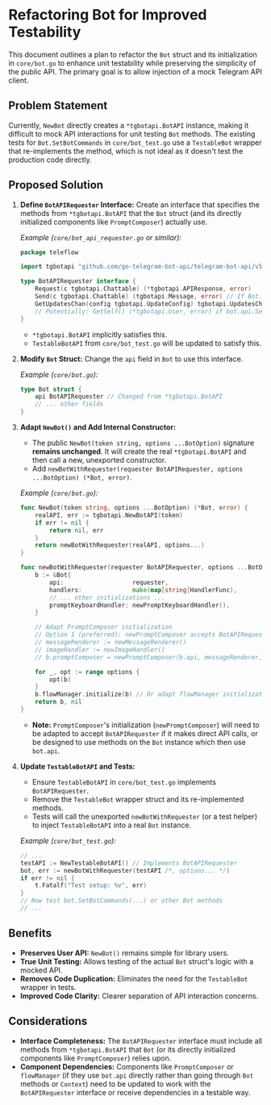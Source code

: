 # Refactoring Bot for Improved Testability

This document outlines a plan to refactor the `Bot` struct and its initialization in `core/bot.go` to enhance unit testability while preserving the simplicity of the public API. The primary goal is to allow injection of a mock Telegram API client.

## Problem Statement

Currently, `NewBot` directly creates a `*tgbotapi.BotAPI` instance, making it difficult to mock API interactions for unit testing `Bot` methods. The existing tests for `Bot.SetBotCommands` in `core/bot_test.go` use a `TestableBot` wrapper that re-implements the method, which is not ideal as it doesn't test the production code directly.

## Proposed Solution

1.  **Define `BotAPIRequester` Interface:**
    Create an interface that specifies the methods from `*tgbotapi.BotAPI` that the `Bot` struct (and its directly initialized components like `PromptComposer`) actually use.

    *Example (`core/bot_api_requester.go` or similar):*
    ```go
    package teleflow

    import tgbotapi "github.com/go-telegram-bot-api/telegram-bot-api/v5"

    type BotAPIRequester interface {
        Request(c tgbotapi.Chattable) (*tgbotapi.APIResponse, error)
        Send(c tgbotapi.Chattable) (tgbotapi.Message, error) // If Bot.Send is used
        GetUpdatesChan(config tgbotapi.UpdateConfig) tgbotapi.UpdatesChannel
        // Potentially: GetSelf() (*tgbotapi.User, error) if bot.api.Self is used
    }
    ```
    *   `*tgbotapi.BotAPI` implicitly satisfies this.
    *   `TestableBotAPI` from `core/bot_test.go` will be updated to satisfy this.

2.  **Modify `Bot` Struct:**
    Change the `api` field in `Bot` to use this interface.

    *Example (`core/bot.go`):*
    ```go
    type Bot struct {
        api BotAPIRequester // Changed from *tgbotapi.BotAPI
        // ... other fields
    }
    ```

3.  **Adapt `NewBot()` and Add Internal Constructor:**
    *   The public `NewBot(token string, options ...BotOption)` signature **remains unchanged**. It will create the real `*tgbotapi.BotAPI` and then call a new, unexported constructor.
    *   Add `newBotWithRequester(requester BotAPIRequester, options ...BotOption) (*Bot, error)`.

    *Example (`core/bot.go`):*
    ```go
    func NewBot(token string, options ...BotOption) (*Bot, error) {
        realAPI, err := tgbotapi.NewBotAPI(token)
        if err != nil {
            return nil, err
        }
        return newBotWithRequester(realAPI, options...)
    }

    func newBotWithRequester(requester BotAPIRequester, options ...BotOption) (*Bot, error) {
        b := &Bot{
            api:                   requester,
            handlers:              make(map[string]HandlerFunc),
            // ... other initializations ...
            promptKeyboardHandler: newPromptKeyboardHandler(),
        }

        // Adapt PromptComposer initialization
        // Option 1 (preferred): newPromptComposer accepts BotAPIRequester
        // messageRenderer := newMessageRenderer()
        // imageHandler := newImageHandler()
        // b.promptComposer = newPromptComposer(b.api, messageRenderer, imageHandler, b.promptKeyboardHandler)

        for _, opt := range options {
            opt(b)
        }
        b.flowManager.initialize(b) // Or adapt flowManager initialization if it also needs BotAPIRequester directly
        return b, nil
    }
    ```
    *   **Note:** `PromptComposer`'s initialization (`newPromptComposer`) will need to be adapted to accept `BotAPIRequester` if it makes direct API calls, or be designed to use methods on the `Bot` instance which then use `bot.api`.

4.  **Update `TestableBotAPI` and Tests:**
    *   Ensure `TestableBotAPI` in `core/bot_test.go` implements `BotAPIRequester`.
    *   Remove the `TestableBot` wrapper struct and its re-implemented methods.
    *   Tests will call the unexported `newBotWithRequester` (or a test helper) to inject `TestableBotAPI` into a real `Bot` instance.

    *Example (`core/bot_test.go`):*
    ```go
    // ...
    testAPI := NewTestableBotAPI() // Implements BotAPIRequester
    bot, err := newBotWithRequester(testAPI /*, options... */)
    if err != nil {
        t.Fatalf("Test setup: %v", err)
    }
    // Now test bot.SetBotCommands(...) or other Bot methods
    // ...
    ```

## Benefits

*   **Preserves User API:** `NewBot()` remains simple for library users.
*   **True Unit Testing:** Allows testing of the actual `Bot` struct's logic with a mocked API.
*   **Removes Code Duplication:** Eliminates the need for the `TestableBot` wrapper in tests.
*   **Improved Code Clarity:** Clearer separation of API interaction concerns.

## Considerations

*   **Interface Completeness:** The `BotAPIRequester` interface must include all methods from `*tgbotapi.BotAPI` that `Bot` (or its directly initialized components like `PromptComposer`) relies upon.
*   **Component Dependencies:** Components like `PromptComposer` or `flowManager` (if they use `bot.api` directly rather than going through `Bot` methods or `Context`) need to be updated to work with the `BotAPIRequester` interface or receive dependencies in a testable way.